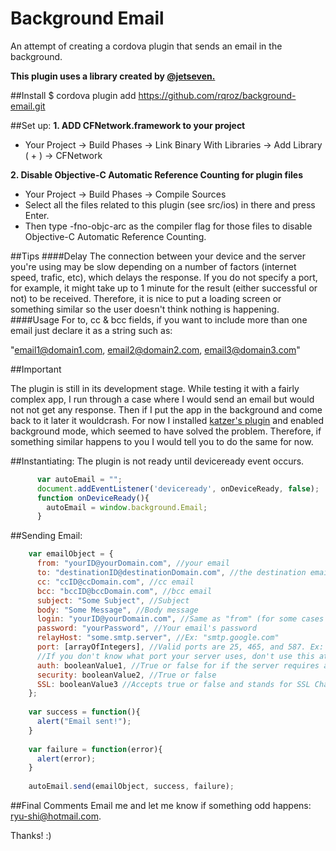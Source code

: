 # Background Email
An attempt of creating a cordova plugin that sends an email in the background.

**This plugin uses a library created by [@jetseven.](https://github.com/jetseven/skpsmtpmessage)**
  
  
##Install
  $ cordova plugin add https://github.com/rqroz/background-email.git

##Set up:
**1. ADD CFNetwork.framework to your project**
  - Your Project -> Build Phases -> Link Binary With Libraries -> Add Library ( + ) -> CFNetwork

**2. Disable Objective-C Automatic Reference Counting for plugin files**
  - Your Project -> Build Phases -> Compile Sources
  - Select all the files related to this plugin (see src/ios) in there and press Enter.
  - Then type -fno-objc-arc as the compiler flag for those files to disable Objective-C Automatic Reference Counting.

##Tips
####Delay
  The connection between your device and the server you're using may be slow depending on a number of factors (internet speed, trafic, etc), which delays the response. If you do not specify a port, for example, it might take up to 1 minute for the result (either successful or not) to be received. Therefore, it is nice to put a loading screen or something similar so the user doesn't think nothing is happening.
####Usage
  For to, cc & bcc fields, if you want to include more than one email just declare it as a string such as:
  
  "email1@domain1.com, email2@domain2.com, email3@domain3.com"
  

##Important

  The plugin is still in its development stage. While testing it with a fairly complex app, I run through a case where I would send an email but would not not get any response. Then if I put the app in the background and come back to it later it wouldcrash. For now I installed [katzer's plugin](https://github.com/katzer/cordova-plugin-background-mode) and enabled background mode, which seemed to have solved the problem. Therefore, if something similar happens to you I would tell you to do the same for now.

##Instantiating:
The plugin is not ready until deviceready event occurs.
```JavaScript
      var autoEmail = "";
      document.addEventListener('deviceready', onDeviceReady, false);
      function onDeviceReady(){
        autoEmail = window.background.Email;
      }
```

##Sending Email:
  ```javascript
      var emailObject = {
        from: "yourID@yourDomain.com", //your email
        to: "destinationID@destinationDomain.com", //the destination email
        cc: "ccID@ccDomain.com", //cc email
        bcc: "bccID@bccDomain.com", //bcc email
        subject: "Some Subject", //Subject
        body: "Some Message", //Body message
        login: "yourID@yourDomain.com", //Same as "from" (for some cases just 'yourID' is necessary)
        password: "yourPassword", //Your email's password
        relayHost: "some.smtp.server", //Ex: "smtp.google.com"
        port: [arrayOfIntegers], //Valid ports are 25, 465, and 587. Ex: [25, 587]
        //If you don't know what port your server uses, don't use this attribute
        auth: booleanValue1, //True or false for if the server requires authentication
        security: booleanValue2, //True or false
        SSL: booleanValue3 //Accepts true or false and stands for SSL Chain Validation
      };
      
      var success = function(){
        alert("Email sent!");
      }
      
      var failure = function(error){
        alert(error);
      }
      
      autoEmail.send(emailObject, success, failure);
```

##Final Comments
  Email me and let me know if something odd happens: ryu-shi@hotmail.com.
      
  Thanks! :)  
